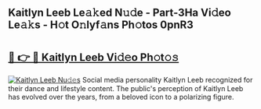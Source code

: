 ## Kaitlyn Leeb Le𝚊𝚔ed N𝚞𝚍e - Part-3Ha Vi𝚍eo Le𝚊𝚔s - H𝚘t O𝚗lyf𝚊ns Ph𝚘tos 0pnR3

# <h2><a href="http://hfcypai.feru.top/?c=Kaitlyn+Leeb">🔗 👉 🔴 Kaitlyn Leeb Vi𝚍𝚎o Ph𝚘t𝚘𝚜</a></h2>

[![Kaitlyn Leeb Nu𝚍𝚎s](https://i.imgur.com/0TWrTi3.gif)](http://hfcypai.feru.top/?c=Kaitlyn+Leeb)
Social media personality Kaitlyn Leeb recognized for their dance and lifestyle content. The public's perception of Kaitlyn Leeb has evolved over the years, from a beloved icon to a polarizing figure. 
